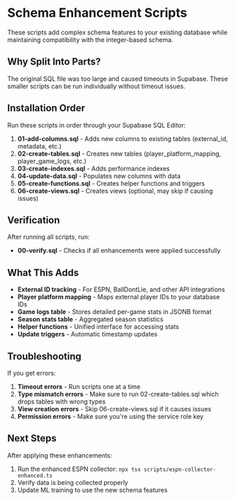 # Schema Enhancement Scripts

These scripts add complex schema features to your existing database while maintaining compatibility with the integer-based schema.

## Why Split Into Parts?

The original SQL file was too large and caused timeouts in Supabase. These smaller scripts can be run individually without timeout issues.

## Installation Order

Run these scripts in order through your Supabase SQL Editor:

1. **01-add-columns.sql** - Adds new columns to existing tables (external_id, metadata, etc.)
2. **02-create-tables.sql** - Creates new tables (player_platform_mapping, player_game_logs, etc.)
3. **03-create-indexes.sql** - Adds performance indexes
4. **04-update-data.sql** - Populates new columns with data
5. **05-create-functions.sql** - Creates helper functions and triggers
6. **06-create-views.sql** - Creates views (optional, may skip if causing issues)

## Verification

After running all scripts, run:
- **00-verify.sql** - Checks if all enhancements were applied successfully

## What This Adds

- **External ID tracking** - For ESPN, BallDontLie, and other API integrations
- **Player platform mapping** - Maps external player IDs to your database IDs
- **Game logs table** - Stores detailed per-game stats in JSONB format
- **Season stats table** - Aggregated season statistics
- **Helper functions** - Unified interface for accessing stats
- **Update triggers** - Automatic timestamp updates

## Troubleshooting

If you get errors:

1. **Timeout errors** - Run scripts one at a time
2. **Type mismatch errors** - Make sure to run 02-create-tables.sql which drops tables with wrong types
3. **View creation errors** - Skip 06-create-views.sql if it causes issues
4. **Permission errors** - Make sure you're using the service role key

## Next Steps

After applying these enhancements:

1. Run the enhanced ESPN collector: `npx tsx scripts/espn-collector-enhanced.ts`
2. Verify data is being collected properly
3. Update ML training to use the new schema features